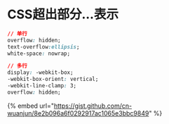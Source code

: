 # CSS超出部分...表示

```css
// 单行
overflow: hidden;
text-overflow:ellipsis;
white-space: nowrap;

// 多行
display: -webkit-box; 
-webkit-box-orient: vertical; 
-webkit-line-clamp: 3; 
overflow: hidden;
```

{% embed url="https://gist.github.com/cn-wuanjun/8e2b096a6f0292917ac1065e3bbc9849" %}
